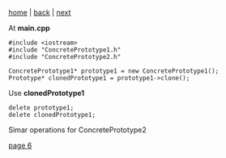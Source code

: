 [home](./page01.md) | [back](./page04.md) | [next](./page06.md)

At **main.cpp**

```
#include <iostream>
#include "ConcretePrototype1.h"
#include "ConcretePrototype2.h"
```

```
ConcretePrototype1* prototype1 = new ConcretePrototype1();
Prototype* clonedPrototype1 = prototype1->clone();
```

Use **clonedPrototype1** 

```
delete prototype1;
delete clonedPrototype1;
```
Simar operations for ConcretePrototype2


[page 6](./page06.md)
